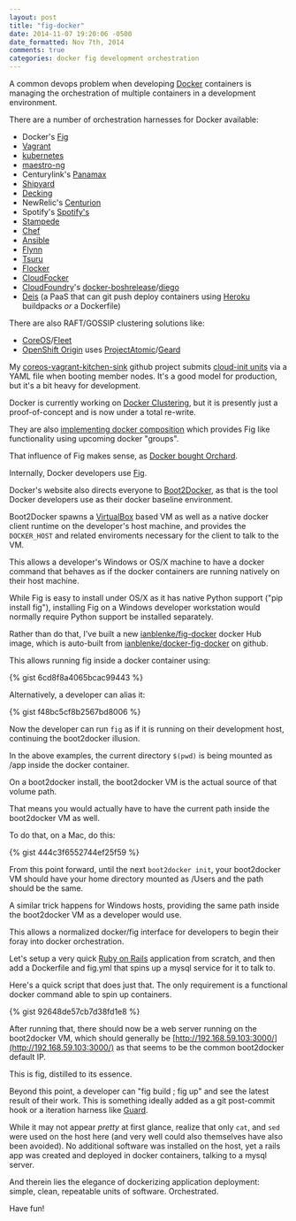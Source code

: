 ```yaml
---
layout: post
title: "fig-docker"
date: 2014-11-07 19:20:06 -0500
date_formatted: Nov 7th, 2014
comments: true
categories: docker fig development orchestration
---
```


A common devops problem when developing [Docker](http://docker.io) containers is managing the orchestration of multiple containers in a development environment.

There are a number of orchestration harnesses for Docker available:

- Docker's [Fig](http://fig.sh)
- [Vagrant](https://docs.vagrantup.com/v2/provisioning/docker.html)
- [kubernetes](https://github.com/GoogleCloudPlatform/kubernetes)
- [maestro-ng](https://github.com/signalfuse/maestro-ng)
- Centurylink's [Panamax](http://panamax.io/)
- [Shipyard](http://shipyard-project.com/)
- [Decking](http://decking.io/)
- NewRelic's [Centurion](https://github.com/newrelic/centurion)
- Spotify's [Spotify's](https://github.com/spotify/helios)
- [Stampede](https://github.com/cattleio/stampede)
- [Chef](https://www.getchef.com/solutions/docker/)
- [Ansible](http://www.ansible.com/docker)
- [Flynn](https://flynn.io/)
- [Tsuru](http://tsuru.io/)
- [Flocker](https://clusterhq.com/)
- [CloudFocker](https://github.com/CloudCredo/cloudfocker)
- [CloudFoundry](http://cloudfoundry.org)'s [docker-boshrelease](https://github.com/cf-platform-eng/docker-boshrelease)/[diego](https://github.com/cloudfoundry-incubator/diego-release)
- [Deis](http://deis.io) (a PaaS that can git push deploy containers using [Heroku](http://heroku.com) buildpacks _or_ a Dockerfile)

There are also RAFT/GOSSIP clustering solutions like:

- [CoreOS](https://coreos.com/)/[Fleet](https://github.com/coreos/fleet)
- [OpenShift Origin](https://www.openshift.com/products/origin) uses [ProjectAtomic](http://www.projectatomic.io/)/[Geard](https://openshift.github.io/geard/)

My [coreos-vagrant-kitchen-sink](https://github.com/ianblenke/coreos-vagrant-kitchen-sink) github project submits [cloud-init units](https://github.com/ianblenke/coreos-vagrant-kitchen-sink/tree/master/cloud-init) via a YAML file when booting member nodes. It's a good model for production, but it's a bit heavy for development.

Docker is currently working on [Docker Clustering](https://www.youtube.com/watch?v=vtnSL79rZ6o), but it is presently just a proof-of-concept and is now under a total re-write.

They are also [implementing docker composition](https://www.youtube.com/watch?v=YuSq6bXHnOI) which provides Fig like functionality using upcoming docker "groups".

That influence of Fig makes sense, as [Docker bought Orchard](http://venturebeat.com/2014/07/22/docker-buys-orchard-a-2-man-startup-with-a-cloud-service-for-running-docker-friendly-apps/).

Internally, Docker developers use [Fig](http://fig.sh).

Docker's website also directs everyone to [Boot2Docker](http://boot2docker.io), as that is the tool Docker developers use as their docker baseline environment. 

Boot2Docker spawns a [VirtualBox](https://www.virtualbox.org/) based VM as well as a native docker client runtime on the developer's host machine, and provides the `DOCKER_HOST` and related enviroments necessary for the client to talk to the VM.

This allows a developer's Windows or OS/X machine to have a docker command that behaves as if the docker containers are running natively on their host machine.

While Fig is easy to install under OS/X as it has native Python support ("pip install fig"), installing Fig on a Windows developer workstation would normally require Python support be installed separately.

Rather than do that, I've built a new [ianblenke/fig-docker](https://registry.hub.docker.com/u/ianblenke/fig-docker/) docker Hub image, which is auto-built from [ianblenke/docker-fig-docker](https://github.com/ianblenke/docker-fig-docker) on github.

This allows running fig inside a docker container using:

{% gist 6cd8f8a4065bcac99443 %}

Alternatively, a developer can alias it:

{% gist f48bc5cf8b2567bd8006 %}

Now the developer can run `fig` as if it is running on their development host, continuing the boot2docker illusion.

In the above examples, the current directory `$(pwd)` is being mounted as /app inside the docker container.

On a boot2docker install, the boot2docker VM is the actual source of that volume path.

That means you would actually have to have the current path inside the boot2docker VM as well.

To do that, on a Mac, do this:

{% gist 444c3f6552744ef25f59 %}

From this point forward, until the next `boot2docker init`, your boot2docker VM should have your home directory mounted as /Users and the path should be the same.

A similar trick happens for Windows hosts, providing the same path inside the boot2docker VM as a developer would use.

This allows a normalized docker/fig interface for developers to begin their foray into docker orchestration.

Let's setup a very quick [Ruby on Rails](http://rubyonrails.org/) application from scratch, and then add a Dockerfile and fig.yml that spins up a mysql service for it to talk to.

Here's a quick script that does just that. The only requirement is a functional docker command able to spin up containers.

{% gist 92648de57cb7d38fd1e8 %}

After running that, there should now be a web server running on the boot2docker VM, which should generally be [http://192.168.59.103:3000/](http://192.168.59.103:3000/) as that seems to be the common boot2docker default IP.

This is fig, distilled to its essence.

Beyond this point, a developer can "fig build ; fig up" and see the latest result of their work. This is something ideally added as a git post-commit hook or a iteration harness like [Guard](https://github.com/guard/guard).

While it may not appear _pretty_ at first glance, realize that only `cat`, and `sed` were used on the host here (and very well could also themselves have also been avoided). No additional software was installed on the host, yet a rails app was created and deployed in docker containers, talking to a mysql server.

And therein lies the elegance of dockerizing application deployment: simple, clean, repeatable units of software. Orchestrated.

Have fun!

